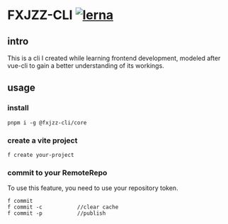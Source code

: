 # FXJZZ-CLI [![lerna](https://img.shields.io/badge/maintained%20with-lerna-cc00ff.svg)](https://lerna.js.org/)

## intro

This is a cli I created while learning frontend development, modeled after vue-cli to gain a better understanding of its workings.

## usage

### install

```
pnpm i -g @fxjzz-cli/core
```

### create a vite project

```
f create your-project
```

### commit to your RemoteRepo

To use this feature, you need to use your repository token.

```
f commit
f commit -c           //clear cache
f commit -p           //publish
```
